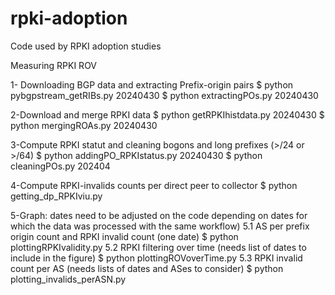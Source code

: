 # rpki-adoption
Code used by RPKI adoption studies

Measuring RPKI ROV

1- Downloading BGP data and extracting Prefix-origin pairs
$ python pybgpstream_getRIBs.py 20240430
$ python extractingPOs.py 20240430

2-Download and merge RPKI data
$ python getRPKIhistdata.py 20240430
$ python mergingROAs.py 20240430

3-Compute RPKI statut and cleaning bogons and long prefixes (>/24 or >/64)
$ python addingPO_RPKIstatus.py 20240430
$ python cleaningPOs.py 202404

4-Compute RPKI-invalids counts per direct peer to collector
$ python getting_dp_RPKIviu.py

5-Graph: dates need to be adjusted on the code depending on dates for which the data was processed with the same workflow)
5.1 AS per prefix origin count and RPKI invalid count (one date)
$ python plottingRPKIvalidity.py 
5.2 RPKI filtering over time (needs list of dates to include in the figure)
$ python plottingROVoverTime.py
5.3 RPKI invalid count per AS (needs lists of dates and ASes to consider)
$ python plotting_invalids_perASN.py
